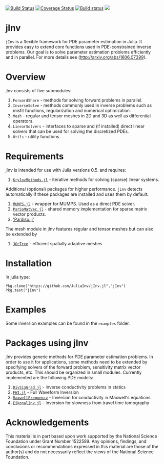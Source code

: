 [![Build Status](https://travis-ci.org/JuliaInv/jInv.jl.svg?branch=master)](https://travis-ci.org/JuliaInv/jInv.jl)
[![Coverage Status](https://coveralls.io/repos/github/JuliaInv/jInv.jl/badge.svg?branch=master)](https://coveralls.io/github/JuliaInv/jInv.jl?branch=master)
[![Build status](https://ci.appveyor.com/api/projects/status/0pxgtmm08b0w6wgh?svg=true)](https://ci.appveyor.com/project/JuliaInv/jinv-jl-81lel)
[![](https://img.shields.io/badge/docs-latest-blue.svg)](https://JuliaInv.github.io/jInv.jl/latest)

# jInv

`jInv` is a flexible framework for PDE parameter estimation in Julia. It provides easy to extend core functions used in PDE-constrained inverse problems.
Our goal is to solve parameter estimation problems efficiently and in parallel. For more details see (http://arxiv.org/abs/1606.07399).


# Overview

jInv consists of five submodules:

1. `ForwardShare` - methods for solving forward problems in parallel.
2. `InverseSolve` - methods commonly used in inverse problems such as misfit functions, regularization and numerical optimization.
3. `Mesh` - regular and tensor meshes in 2D and 3D as well as differential operators.
4. `LinearSolvers` - interfaces to sparse and (if installed) direct linear solvers that can be used for solving the discretized PDEs.
5. `Utils` - utility functions

# Requirements

jInv is intended for use with Julia versions 0.5. and requires:

1. [`KrylovMethods.jl`](https://github.com/lruthotto/KrylovMethods.jl)  - iterative methods for solving (sparse) linear systems.

Additional (optional) packages for higher performance. `jInv` detects automatically if these packages are installed and uses them by default.

1. [`MUMPS.jl`](https://github.com/JuliaSparse/MUMPS.jl) - wrapper for MUMPS. Used as a direct PDE solver.
2. [`ParSpMatVec.jl`](https://github.com/lruthotto/ParSpMatVec.jl) - shared memory implementation for sparse matrix vector products.
3. ['Pardiso.jl'](https://github.com/JuliaSparse/Pardiso.jl)

The mesh module in jInv features regular and tensor meshes but can also be extended by
1. [`JOcTree`](https://github.com/JuliaInv/JOcTree) - efficient spatially adaptive meshes

# Installation

In julia type:
```
Pkg.clone("https://github.com/JuliaInv/jInv.jl","jInv")
Pkg.test("jInv")
```

# Examples

Some inversion examples can be found in the `examples` folder. 

# Packages using jInv

jInv provides generic methods for PDE parameter estimation problems. In order to use it for applications, some methods need to be extended by specifying solvers of the forward problem, sensitivity matrix vector products, etc. This should be organized in small modules. Currently implemented are the following PDE models:

1. [`DivSigGrad.jl`](https://github.com/JuliaInv/DivSigGrad.jl) - Inverse conductivity problems in statics
1. [`FWI.jl`](https://github.com/JuliaInv/FWI.jl) - Full Waveform Inversion
1. [`MaxwellFrequency`](https://github.com/JuliaInv/MaxwellFrequency) - Inversion for conductivity in Maxwell's equations
1. [`EikonalInv.jl`](https://github.com/JuliaInv/EikonalInv.jl) - Inversion for slowness from travel time tomography

# Acknowledgements

This material is in part based upon work supported by the National Science Foundation under Grant Number 1522599. Any opinions, findings, and conclusions or recommendations expressed in this material are those of the author(s) and do not necessarily reflect the views of the National Science Foundation.
